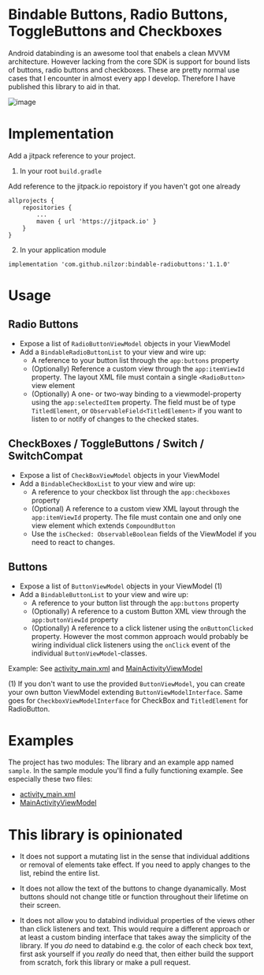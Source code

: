 # Bindable Buttons, Radio Buttons, ToggleButtons and Checkboxes  

Android databinding is an awesome tool that enabels a clean MVVM architecture. However lacking from
the core SDK is support for bound lists of buttons, radio buttons and checkboxes. These are pretty
normal use cases that I encounter in almost every app I develop. Therefore I have published this
library to aid in that.

![image](https://user-images.githubusercontent.com/990654/131549042-cb7b6fdb-c45e-4a21-9ddc-9c42c9742c1f.png)

# Implementation

Add a jitpack reference to your project.

1. In your root `build.gradle`

Add reference to the jitpack.io repoistory if you haven't got one already

```
allprojects {
    repositories {
        ...
        maven { url 'https://jitpack.io' }
    }
}
```

2. In your application module

```
implementation 'com.github.nilzor:bindable-radiobuttons:'1.1.0'
```

# Usage

## Radio Buttons

- Expose a list of `RadioButtonViewModel` objects in your ViewModel 
- Add a `BindableRadioButtonList` to your view and wire up:
  - A reference to your button list through the `app:buttons` property
  - (Optionally) Reference a custom view through the `app:itemViewId` property. The layout XML file must contain a single `<RadioButton>` view element
  - (Optionally) A one- or two-way binding to a viewmodel-property using the `app:selectedItem` property. 
    The field must be of type `TitledElement`, or `ObservableField<TitledElement>` if you want to listen 
    to or notify of changes to the checked states.

## CheckBoxes / ToggleButtons / Switch / SwitchCompat

- Expose a list of `CheckBoxViewModel` objects in your ViewModel
- Add a `BindableCheckBoxList` to your view and wire up:
  - A reference to your checkbox list through the `app:checkboxes` property
  - (Optional) A reference to a custom view XML layout through the `app:itemViewId` property. The file must contain one and only one view element which extends `CompoundButton`
  - Use the `isChecked: ObservableBoolean` fields of the ViewModel if you need to react to changes.

## Buttons

- Expose a list of `ButtonViewModel` objects in your ViewModel (1)   
- Add a `BindableButtonList` to your view and wire up:
  - A reference to your button list through the `app:buttons` property
  - (Optionally) A reference to a custom Button XML view through the `app:buttonViewId` property 
  - (Optionally) A reference to a click listener using the `onButtonClicked` property. However
    the most common approach would probably be wiring individual click listeners using the `onClick`
    event of the individual `ButtonViewModel`-classes.
    
Example: See [activity_main.xml](https://github.com/Nilzor/bindable-radiobuttons/blob/main/example/src/main/res/layout/activity_main.xml#L21-L28) and [MainActivityViewModel](https://github.com/Nilzor/bindable-radiobuttons/blob/main/example/src/main/java/com/nilsenlabs/bindableradiobuttons/sample/MainActivityViewModel.kt#L16-L20) 
 
(1) If you don't want to use the provided `ButtonViewModel`, you can create your own button ViewModel extending `ButtonViewModelInterface`.
 Same goes for `CheckboxViewModelInterface` for CheckBox and `TitledElement` for RadioButton. 

# Examples

The project has two modules: The library and an example app named `sample`. In the sample module you'll find
a fully functioning example. See especially these two files:

- [activity_main.xml](https://github.com/Nilzor/bindable-radiobuttons/blob/main/example/src/main/res/layout/activity_main.xml)
- [MainActivityViewModel](https://github.com/Nilzor/bindable-radiobuttons/blob/main/example/src/main/java/com/nilsenlabs/bindableradiobuttons/sample/MainActivityViewModel.kt)

# This library is opinionated

- It does not support a mutating list in the sense that individual additions or removal of elements
  take effect. If you need to apply changes to the list, rebind the entire list. 
  
- It does not allow the text of the buttons to change dyanamically. Most buttons should not
change title or function throughout their lifetime on their screen.
  
- It does not allow you to databind individual properties of the views other than click listeners and text.
  This would require a different approach or at least a custom binding interface that 
  takes away the simplicity of the library. If you _do_ need to databind e.g. the color of each check box text, 
  first ask yourself if you _really_ do need that, then either build the support from scratch, fork this
  library or make a pull request. 
